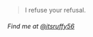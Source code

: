 <blockquote >
  <p>I refuse your refusal.</p>
</blockquote>
<h6>Find me at <a href="https://twitter.com/itsruffy56">@itsruffy56</a></h6>

